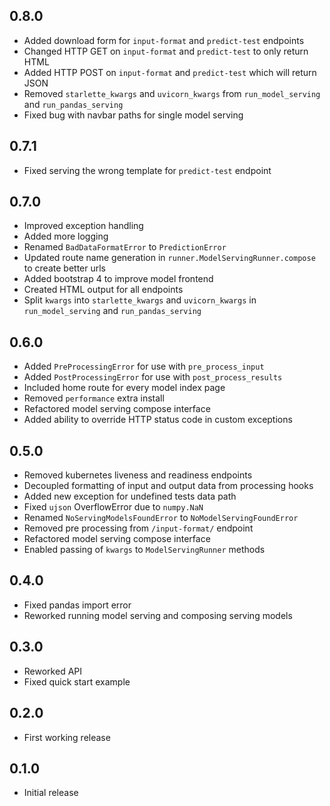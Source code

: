 ## 0.8.0
* Added download form for `input-format` and `predict-test` endpoints
* Changed HTTP GET on `input-format` and `predict-test` to only return HTML
* Added HTTP POST on `input-format` and `predict-test` which will return JSON
* Removed `starlette_kwargs` and `uvicorn_kwargs` from `run_model_serving` and
`run_pandas_serving`
* Fixed bug with navbar paths for single model serving

## 0.7.1
* Fixed serving the wrong template for `predict-test` endpoint

## 0.7.0
* Improved exception handling
* Added more logging
* Renamed `BadDataFormatError` to `PredictionError`
* Updated route name generation in `runner.ModelServingRunner.compose` to create
better urls
* Added bootstrap 4 to improve model frontend
* Created HTML output for all endpoints
* Split `kwargs` into `starlette_kwargs` and `uvicorn_kwargs` in `run_model_serving` and
`run_pandas_serving`

## 0.6.0
* Added `PreProcessingError` for use with `pre_process_input`
* Added `PostProcessingError` for use with `post_process_results`
* Included home route for every model index page
* Removed `performance` extra install
* Refactored model serving compose interface
* Added ability to override HTTP status code in custom exceptions

## 0.5.0
* Removed kubernetes liveness and readiness endpoints
* Decoupled formatting of input and output data from processing hooks
* Added new exception for undefined tests data path
* Fixed `ujson` OverflowError due to `numpy.NaN`
* Renamed `NoServingModelsFoundError` to `NoModelServingFoundError`
* Removed pre processing from `/input-format/` endpoint
* Refactored model serving compose interface
* Enabled passing of `kwargs` to `ModelServingRunner` methods

## 0.4.0
* Fixed pandas import error
* Reworked running model serving and composing serving models

## 0.3.0
* Reworked API
* Fixed quick start example

## 0.2.0
* First working release

## 0.1.0
* Initial release
